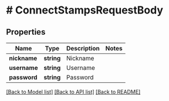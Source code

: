 # # ConnectStampsRequestBody

## Properties

Name | Type | Description | Notes
------------ | ------------- | ------------- | -------------
**nickname** | **string** | Nickname | 
**username** | **string** | Username | 
**password** | **string** | Password | 

[[Back to Model list]](../../README.md#documentation-for-models) [[Back to API list]](../../README.md#documentation-for-api-endpoints) [[Back to README]](../../README.md)


